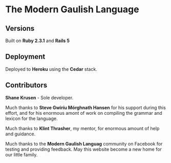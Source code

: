 # The Modern Gaulish Language

## Versions

Built on **Ruby 2.3.1** and **Rails 5**

## Deployment

Deployed to **Heroku** using the **Cedar** stack.

## Contributors

**Shane Krusen** - Sole developer.

Much thanks to **Steve Gwiríu Mórghnath Hansen** for his support during this effort, and for his enormous amont of work on compiling the grammar and lexicon for the language.

Much thanks to **Klint Thrasher**, my mentor, for enormous amount of help and guidance.

Much thanks to the **Modern Gaulish Languag** community on Facebook for testing and providing feedback. May this website become a new home for our little family.
